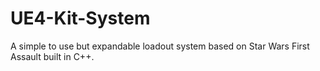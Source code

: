 # UE4-Kit-System
A simple to use but expandable loadout system based on Star Wars First Assault built in C++.
